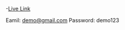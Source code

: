 -[Live Link](https://doc-editor-01.web.app/login)
                                        
  
  
Eamil: demo@gmail.com
Password: demo123
